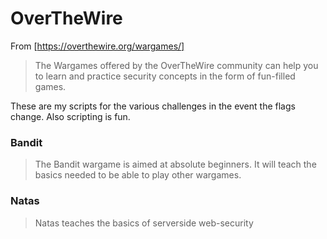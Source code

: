# OverTheWire
From [https://overthewire.org/wargames/]

>The Wargames offered by the OverTheWire community can help you to learn and practice security concepts in the form of fun-filled games.

These are my scripts for the various challenges in the event the flags change. Also scripting is fun.

### Bandit
>The Bandit wargame is aimed at absolute beginners. It will teach the basics needed to be able to play other wargames.

### Natas
>Natas teaches the basics of serverside web-security 
